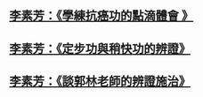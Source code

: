 ## [李素芳：《學練抗癌功的點滴體會 》](/李素芳1.md)

## [李素芳：《定步功與稍快功的辨證》](/李素芳2.md)

##  [李素芳：《談郭林老師的辨證施治》](/李素芳3.md)
